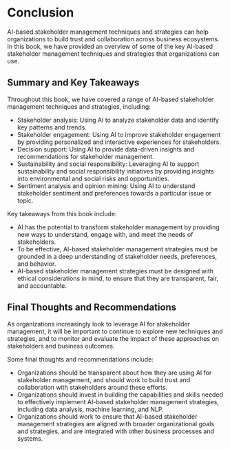 # Conclusion

AI-based stakeholder management techniques and strategies can help organizations to build trust and collaboration across business ecosystems. In this book, we have provided an overview of some of the key AI-based stakeholder management techniques and strategies that organizations can use.

Summary and Key Takeaways
-------------------------

Throughout this book, we have covered a range of AI-based stakeholder management techniques and strategies, including:

* Stakeholder analysis: Using AI to analyze stakeholder data and identify key patterns and trends.
* Stakeholder engagement: Using AI to improve stakeholder engagement by providing personalized and interactive experiences for stakeholders.
* Decision support: Using AI to provide data-driven insights and recommendations for stakeholder management.
* Sustainability and social responsibility: Leveraging AI to support sustainability and social responsibility initiatives by providing insights into environmental and social risks and opportunities.
* Sentiment analysis and opinion mining: Using AI to understand stakeholder sentiment and preferences towards a particular issue or topic.

Key takeaways from this book include:

* AI has the potential to transform stakeholder management by providing new ways to understand, engage with, and meet the needs of stakeholders.
* To be effective, AI-based stakeholder management strategies must be grounded in a deep understanding of stakeholder needs, preferences, and behavior.
* AI-based stakeholder management strategies must be designed with ethical considerations in mind, to ensure that they are transparent, fair, and accountable.

Final Thoughts and Recommendations
----------------------------------

As organizations increasingly look to leverage AI for stakeholder management, it will be important to continue to explore new techniques and strategies, and to monitor and evaluate the impact of these approaches on stakeholders and business outcomes.

Some final thoughts and recommendations include:

* Organizations should be transparent about how they are using AI for stakeholder management, and should work to build trust and collaboration with stakeholders around these efforts.
* Organizations should invest in building the capabilities and skills needed to effectively implement AI-based stakeholder management strategies, including data analysis, machine learning, and NLP.
* Organizations should work to ensure that AI-based stakeholder management strategies are aligned with broader organizational goals and strategies, and are integrated with other business processes and systems.